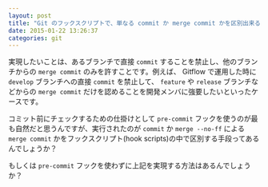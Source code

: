 ```yaml
---
layout: post
title: "Git のフックスクリプトで、単なる commit か merge commit かを区別出来るのか？"
date: 2015-01-22 13:26:37
categories: git
---
```

<p>実現したいことは、あるブランチで直接 <code>commit</code> することを禁止し、他のブランチからの <code>merge commit</code> のみを許すことです。例えば、 Gitflow で運用した時に <code>develop</code> ブランチへの直接 <code>commit</code> を禁止して、 <code>feature</code> や <code>release</code> ブランチなどからの <code>merge commit</code> だけを認めることを開発メンバに強要したいといったケースです。</p>

<p>コミット前にチェックするための仕掛けとして <code>pre-commit</code> フックを使うのが最も自然だと思うんですが、実行されたのが <code>commit</code> か <code>merge --no-ff</code> による <code>merge commit</code> かをフックスクリプト(hook scripts)の中で区別する手段ってあるんでしょうか？ </p>

<p>もしくは <code>pre-commit</code> フックを使わずに上記を実現する方法はあるんでしょうか？</p>
